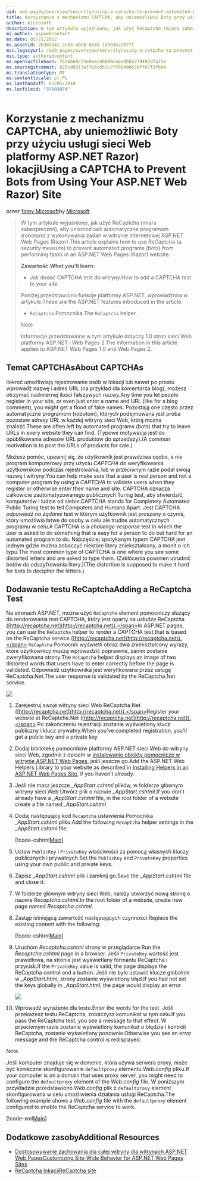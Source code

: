 ```yaml
---
uid: web-pages/overview/security/using-a-catpcha-to-prevent-automated-programs-bots-from-using-your-aspnet-web-site
title: Korzystanie z mechanizmu CAPTCHA, aby uniemożliwić Boty przy użyciu usługi sieci Web platformy ASP.NET Razor) lokacji | Dokumentacja firmy Microsoft
author: microsoft
description: W tym artykule wyjaśniono, jak użyć ReCaptcha (miara zabezpieczeń), aby uniemożliwić automatyczne programom (robotom) z wykonywania zadań w stron ASP.NET Web Pages (Razor) firma Microsoft...
ms.author: aspnetcontent
ms.date: 05/21/2012
ms.assetid: 2b381a41-2cb3-40c0-8545-1d393e22877f
msc.legacyurl: /web-pages/overview/security/using-a-catpcha-to-prevent-automated-programs-bots-from-using-your-aspnet-web-site
msc.type: authoredcontent
ms.openlocfilehash: f67eb60c23e0eec46089ceea9b04779492dfa15e
ms.sourcegitcommit: b28cd0313af316c051c2ff8549865bff67f2fbb4
ms.translationtype: MT
ms.contentlocale: pl-PL
ms.lasthandoff: 07/05/2018
ms.locfileid: "37803074"
---
```

<a name="using-a-captcha-to-prevent-bots-from-using-your-aspnet-web-razor-site"></a><span data-ttu-id="41189-103">Korzystanie z mechanizmu CAPTCHA, aby uniemożliwić Boty przy użyciu usługi sieci Web platformy ASP.NET Razor) lokacji</span><span class="sxs-lookup"><span data-stu-id="41189-103">Using a CAPTCHA to Prevent Bots from Using Your ASP.NET Web Razor) Site</span></span>
====================
<span data-ttu-id="41189-104">przez [firmy Microsoft](https://github.com/microsoft)</span><span class="sxs-lookup"><span data-stu-id="41189-104">by [Microsoft](https://github.com/microsoft)</span></span>

> <span data-ttu-id="41189-105">W tym artykule wyjaśniono, jak użyć ReCaptcha (miara zabezpieczeń), aby uniemożliwić automatyczne programom (robotom) z wykonywania zadań w witrynie internetowej ASP.NET Web Pages (Razor).</span><span class="sxs-lookup"><span data-stu-id="41189-105">This article explains how to use ReCaptcha (a security measure) to prevent automated programs (bots) from performing tasks in an ASP.NET Web Pages (Razor) website.</span></span>
> 
> <span data-ttu-id="41189-106">**Zawartość:**</span><span class="sxs-lookup"><span data-stu-id="41189-106">**What you'll learn:**</span></span> 
> 
> - <span data-ttu-id="41189-107">Jak dodać CAPTCHA test do witryny.</span><span class="sxs-lookup"><span data-stu-id="41189-107">How to add a CAPTCHA test to your site.</span></span>
> 
> <span data-ttu-id="41189-108">Poniżej przedstawiono funkcje platformy ASP.NET, wprowadzona w artykule:</span><span class="sxs-lookup"><span data-stu-id="41189-108">These are the ASP.NET features introduced in the article:</span></span>
> 
> - <span data-ttu-id="41189-109">`ReCaptcha` Pomocnika.</span><span class="sxs-lookup"><span data-stu-id="41189-109">The `ReCaptcha` helper.</span></span>
> 
> > [!NOTE]
> > <span data-ttu-id="41189-110">Informacje przedstawione w tym artykule dotyczy 1.0 stron sieci Web platformy ASP.NET i Web Pages 2.</span><span class="sxs-lookup"><span data-stu-id="41189-110">The information in this article applies to ASP.NET Web Pages 1.0 and Web Pages 2.</span></span>


## <a name="about-captchas"></a><span data-ttu-id="41189-111">Temat CAPTCHAs</span><span class="sxs-lookup"><span data-stu-id="41189-111">About CAPTCHAs</span></span>

<span data-ttu-id="41189-112">Ilekroć umożliwiają rejestrowanie osób w lokacji lub nawet po prostu wprowadź nazwę i adres URL (na przykład dla komentarza blog), możesz otrzymać nadmiernej ilości fałszywych nazwy.</span><span class="sxs-lookup"><span data-stu-id="41189-112">Any time you let people register in your site, or even just enter a name and URL (like for a blog comment), you might get a flood of fake names.</span></span> <span data-ttu-id="41189-113">Pozostają one często przez automatyczne programom (robotom), których podejmowana jest próba pozostaw adresy URL w każdej witryny sieci Web, którą można znaleźć.</span><span class="sxs-lookup"><span data-stu-id="41189-113">These are often left by automated programs (bots) that try to leave URLs in every website they can find.</span></span> <span data-ttu-id="41189-114">(Typowe motywacja jest do opublikowania adresów URL produktów do sprzedaży).</span><span class="sxs-lookup"><span data-stu-id="41189-114">(A common motivation is to post the URLs of products for sale.)</span></span>

<span data-ttu-id="41189-115">Możesz pomóc, upewnij się, że użytkownik jest prawdziwa osoba, a nie program komputerowy przy użyciu *CAPTCHA* do weryfikowania użytkowników podczas rejestrowania, lub w przeciwnym razie podał swoją nazwę i witryny.</span><span class="sxs-lookup"><span data-stu-id="41189-115">You can help make sure that a user is real person and not a computer program by using a *CAPTCHA* to validate users when they register or otherwise enter their name and site.</span></span> <span data-ttu-id="41189-116">CAPTCHA oznacza całkowicie zautomatyzowanego publicznych Turing test, aby stwierdzić, komputerów i ludzie od siebie.</span><span class="sxs-lookup"><span data-stu-id="41189-116">CAPTCHA stands for Completely Automated Public Turing test to tell Computers and Humans Apart.</span></span> <span data-ttu-id="41189-117">Jest CAPTCHA *odpowiedź na żądanie* test w którym użytkownik jest proszony o czymś, który umożliwia łatwe do osoby w celu ale trudne automatycznych programu w celu.</span><span class="sxs-lookup"><span data-stu-id="41189-117">A CAPTCHA is a *challenge-response* test in which the user is asked to do something that is easy for a person to do but hard for an automated program to do.</span></span> <span data-ttu-id="41189-118">Najczęściej spotykanym typem CAPTCHA jest jednym gdzie można zobaczyć niektóre litery zniekształcony, a monit o ich typu.</span><span class="sxs-lookup"><span data-stu-id="41189-118">The most common type of CAPTCHA is one where you see some distorted letters and are asked to type them.</span></span> <span data-ttu-id="41189-119">(Zakłócenia powinien utrudnić botów do odszyfrowania litery.)</span><span class="sxs-lookup"><span data-stu-id="41189-119">(The distortion is supposed to make it hard for bots to decipher the letters.)</span></span>

## <a name="adding-a-recaptcha-test"></a><span data-ttu-id="41189-120">Dodawanie testu ReCaptcha</span><span class="sxs-lookup"><span data-stu-id="41189-120">Adding a ReCaptcha Test</span></span>

<span data-ttu-id="41189-121">Na stronach ASP.NET, można użyć `ReCaptcha` element pomocniczy służący do renderowania test CAPTCHA, który jest oparty na usłudze ReCaptcha ([http://recaptcha.net](http://recaptcha.net)).</span><span class="sxs-lookup"><span data-stu-id="41189-121">In ASP.NET pages, you can use the `ReCaptcha` helper to render a CAPTCHA test that is based on the ReCaptcha service ([http://recaptcha.net](http://recaptcha.net)).</span></span> <span data-ttu-id="41189-122">`ReCaptcha` Pomocnik wyświetli obraz dwa zniekształcony wyrazy, które użytkownicy muszą wprowadzić poprawnie, zanim zostanie zweryfikowana strony.</span><span class="sxs-lookup"><span data-stu-id="41189-122">The `ReCaptcha` helper displays an image of two distorted words that users have to enter correctly before the page is validated.</span></span> <span data-ttu-id="41189-123">Odpowiedź użytkownika jest weryfikowana przez usługę ReCaptcha.Net.</span><span class="sxs-lookup"><span data-stu-id="41189-123">The user response is validated by the ReCaptcha.Net service.</span></span>

![](using-a-catpcha-to-prevent-automated-programs-bots-from-using-your-aspnet-web-site/_static/image1.jpg)

1. <span data-ttu-id="41189-124">Zarejestruj swoje witryny sieci Web ReCaptcha.Net ([http://recaptcha.net](http://recaptcha.net)).</span><span class="sxs-lookup"><span data-stu-id="41189-124">Register your website at ReCaptcha.Net ([http://recaptcha.net](http://recaptcha.net)).</span></span> <span data-ttu-id="41189-125">Po zakończeniu rejestracji zostanie wyświetlony klucz publiczny i klucz prywatny.</span><span class="sxs-lookup"><span data-stu-id="41189-125">When you've completed registration, you'll get a public key and a private key.</span></span>
2. <span data-ttu-id="41189-126">Dodaj bibliotekę pomocników platformy ASP.NET sieci Web do witryny sieci Web, zgodnie z opisem w [instalowanie obiekty pomocnicze w witrynie ASP.NET Web Pages](https://go.microsoft.com/fwlink/?LinkId=252372), jeśli jeszcze go.</span><span class="sxs-lookup"><span data-stu-id="41189-126">Add the ASP.NET Web Helpers Library to your website as described in [Installing Helpers in an ASP.NET Web Pages Site](https://go.microsoft.com/fwlink/?LinkId=252372), if you haven't already.</span></span>
3. <span data-ttu-id="41189-127">Jeśli nie masz jeszcze  *\_AppStart.cshtml* plików, w folderze głównym witryny sieci Web Utwórz plik o nazwie  *\_AppStart.cshtml*.</span><span class="sxs-lookup"><span data-stu-id="41189-127">If you don't already have a *\_AppStart.cshtml* file, in the root folder of a website create a file named *\_AppStart.cshtml*.</span></span>
4. <span data-ttu-id="41189-128">Dodaj następujący kod `Recaptcha` ustawienia Pomocnika  *\_AppStart.cshtml* pliku:</span><span class="sxs-lookup"><span data-stu-id="41189-128">Add the following `Recaptcha` helper settings in the *\_AppStart.cshtml* file:</span></span> 

    [!code-cshtml[Main](using-a-catpcha-to-prevent-automated-programs-bots-from-using-your-aspnet-web-site/samples/sample1.cshtml?highlight=6-7)]
5. <span data-ttu-id="41189-129">Ustaw `PublicKey` i `PrivateKey` właściwości za pomocą własnych kluczy publicznych i prywatnych.</span><span class="sxs-lookup"><span data-stu-id="41189-129">Set the `PublicKey` and `PrivateKey` properties using your own public and private keys.</span></span>
6. <span data-ttu-id="41189-130">Zapisz  *\_AppStart.cshtml* plik i zamknij go.</span><span class="sxs-lookup"><span data-stu-id="41189-130">Save the *\_AppStart.cshtml* file and close it.</span></span>
7. <span data-ttu-id="41189-131">W folderze głównym witryny sieci Web, należy utworzyć nową stronę o nazwie *Recaptcha.cshtml*.</span><span class="sxs-lookup"><span data-stu-id="41189-131">In the root folder of a website, create new page named *Recaptcha.cshtml*.</span></span>
8. <span data-ttu-id="41189-132">Zastąp istniejącą zawartość następujących czynności:</span><span class="sxs-lookup"><span data-stu-id="41189-132">Replace the existing content with the following:</span></span> 

    [!code-cshtml[Main](using-a-catpcha-to-prevent-automated-programs-bots-from-using-your-aspnet-web-site/samples/sample2.cshtml)]
9. <span data-ttu-id="41189-133">Uruchom *Recaptcha.cshtml* strony w przeglądarce.</span><span class="sxs-lookup"><span data-stu-id="41189-133">Run the *Recaptcha.cshtml* page in a browser.</span></span> <span data-ttu-id="41189-134">Jeśli `PrivateKey` wartość jest prawidłowa, na stronie jest wyświetlany formantu ReCaptcha i przycisk.</span><span class="sxs-lookup"><span data-stu-id="41189-134">If the `PrivateKey` value is valid, the page displays the ReCaptcha control and a button.</span></span> <span data-ttu-id="41189-135">Jeśli nie było ustawić klucze globalnie w  *\_AppStart.html*, strony zostanie wyświetlony błąd.</span><span class="sxs-lookup"><span data-stu-id="41189-135">If you had not set the keys globally in *\_AppStart.html*, the page would display an error.</span></span> 

    ![](using-a-catpcha-to-prevent-automated-programs-bots-from-using-your-aspnet-web-site/_static/image1.png)
10. <span data-ttu-id="41189-136">Wprowadź wyrażenie dla testu.</span><span class="sxs-lookup"><span data-stu-id="41189-136">Enter the words for the test.</span></span> <span data-ttu-id="41189-137">Jeśli przekażesz testu ReCaptcha, zobaczysz komunikat w tym celu.</span><span class="sxs-lookup"><span data-stu-id="41189-137">If you pass the ReCaptcha test, you see a message to that effect.</span></span> <span data-ttu-id="41189-138">W przeciwnym razie zostanie wyświetlony komunikat o błędzie i kontroli ReCaptcha, zostanie wyświetlony ponownie.</span><span class="sxs-lookup"><span data-stu-id="41189-138">Otherwise you see an error message and the ReCaptcha control is redisplayed.</span></span>

> [!NOTE]
> <span data-ttu-id="41189-139">Jeśli komputer znajduje się w domenie, która używa serwera proxy, może być konieczne skonfigurowanie `defaultproxy` elementu *Web.config* pliku.</span><span class="sxs-lookup"><span data-stu-id="41189-139">If your computer is on a domain that uses proxy server, you might need to configure the `defaultproxy` element of the *Web.config* file.</span></span> <span data-ttu-id="41189-140">W poniższym przykładzie przedstawiono *Web.config* plik z `defaultproxy` element skonfigurowana w celu umożliwienia działania usługi ReCaptcha.</span><span class="sxs-lookup"><span data-stu-id="41189-140">The following example shows a *Web.config* file with the `defaultproxy` element configured to enable the ReCaptcha service to work.</span></span>
> 
> [!code-xml[Main](using-a-catpcha-to-prevent-automated-programs-bots-from-using-your-aspnet-web-site/samples/sample3.xml)]


<a id="Additional_Resources"></a>
## <a name="additional-resources"></a><span data-ttu-id="41189-141">Dodatkowe zasoby</span><span class="sxs-lookup"><span data-stu-id="41189-141">Additional Resources</span></span>


- [<span data-ttu-id="41189-142">Dostosowywanie zachowania dla całej witryny dla witrynach ASP.NET Web Pages</span><span class="sxs-lookup"><span data-stu-id="41189-142">Customizing Site-Wide Behavior for ASP.NET Web Pages Sites</span></span>](https://go.microsoft.com/fwlink/?LinkId=202906)
- [<span data-ttu-id="41189-143">ReCaptcha lokacji</span><span class="sxs-lookup"><span data-stu-id="41189-143">ReCaptcha site</span></span>](https://www.google.com/recaptcha)
